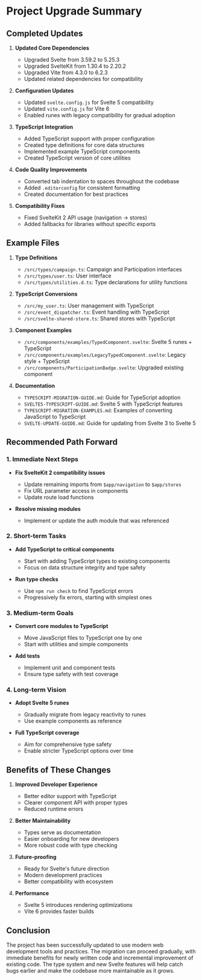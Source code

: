 # Project Upgrade Summary

## Completed Updates

1. **Updated Core Dependencies**
   - Upgraded Svelte from 3.59.2 to 5.25.3
   - Upgraded SvelteKit from 1.30.4 to 2.20.2
   - Upgraded Vite from 4.3.0 to 6.2.3
   - Updated related dependencies for compatibility

2. **Configuration Updates**
   - Updated `svelte.config.js` for Svelte 5 compatibility
   - Updated `vite.config.js` for Vite 6
   - Enabled runes with legacy compatibility for gradual adoption

3. **TypeScript Integration**
   - Added TypeScript support with proper configuration
   - Created type definitions for core data structures
   - Implemented example TypeScript components
   - Created TypeScript version of core utilities

4. **Code Quality Improvements**
   - Converted tab indentation to spaces throughout the codebase
   - Added `.editorconfig` for consistent formatting
   - Created documentation for best practices

5. **Compatibility Fixes**
   - Fixed SvelteKit 2 API usage (navigation → stores)
   - Added fallbacks for libraries without specific exports

## Example Files

1. **Type Definitions**
   - `/src/types/campaign.ts`: Campaign and Participation interfaces
   - `/src/types/user.ts`: User interface
   - `/src/types/utilities.d.ts`: Type declarations for utility functions

2. **TypeScript Conversions**
   - `/src/my_user.ts`: User management with TypeScript 
   - `/src/event_dispatcher.ts`: Event handling with TypeScript
   - `/src/svelte-shared-store.ts`: Shared stores with TypeScript

3. **Component Examples**
   - `/src/components/examples/TypedComponent.svelte`: Svelte 5 runes + TypeScript
   - `/src/components/examples/LegacyTypedComponent.svelte`: Legacy style + TypeScript
   - `/src/components/ParticipationBadge.svelte`: Upgraded existing component

4. **Documentation**
   - `TYPESCRIPT-MIGRATION-GUIDE.md`: Guide for TypeScript adoption
   - `SVELTE5-TYPESCRIPT-GUIDE.md`: Svelte 5 with TypeScript features
   - `TYPESCRIPT-MIGRATION-EXAMPLES.md`: Examples of converting JavaScript to TypeScript
   - `SVELTE-UPDATE-GUIDE.md`: Guide for updating from Svelte 3 to Svelte 5

## Recommended Path Forward

### 1. Immediate Next Steps

- **Fix SvelteKit 2 compatibility issues**
  - Update remaining imports from `$app/navigation` to `$app/stores`
  - Fix URL parameter access in components
  - Update route load functions

- **Resolve missing modules**
  - Implement or update the auth module that was referenced

### 2. Short-term Tasks

- **Add TypeScript to critical components**
  - Start with adding TypeScript types to existing components
  - Focus on data structure integrity and type safety

- **Run type checks**
  - Use `npm run check` to find TypeScript errors
  - Progressively fix errors, starting with simplest ones

### 3. Medium-term Goals

- **Convert core modules to TypeScript**
  - Move JavaScript files to TypeScript one by one
  - Start with utilities and simple components

- **Add tests**
  - Implement unit and component tests
  - Ensure type safety with test coverage

### 4. Long-term Vision

- **Adopt Svelte 5 runes**
  - Gradually migrate from legacy reactivity to runes
  - Use example components as reference

- **Full TypeScript coverage**
  - Aim for comprehensive type safety
  - Enable stricter TypeScript options over time

## Benefits of These Changes

1. **Improved Developer Experience**
   - Better editor support with TypeScript
   - Clearer component API with proper types
   - Reduced runtime errors

2. **Better Maintainability**
   - Types serve as documentation
   - Easier onboarding for new developers
   - More robust code with type checking

3. **Future-proofing**
   - Ready for Svelte's future direction
   - Modern development practices
   - Better compatibility with ecosystem

4. **Performance**
   - Svelte 5 introduces rendering optimizations
   - Vite 6 provides faster builds

## Conclusion

The project has been successfully updated to use modern web development tools and practices. The migration can proceed gradually, with immediate benefits for newly written code and incremental improvement of existing code. The type system and new Svelte features will help catch bugs earlier and make the codebase more maintainable as it grows.